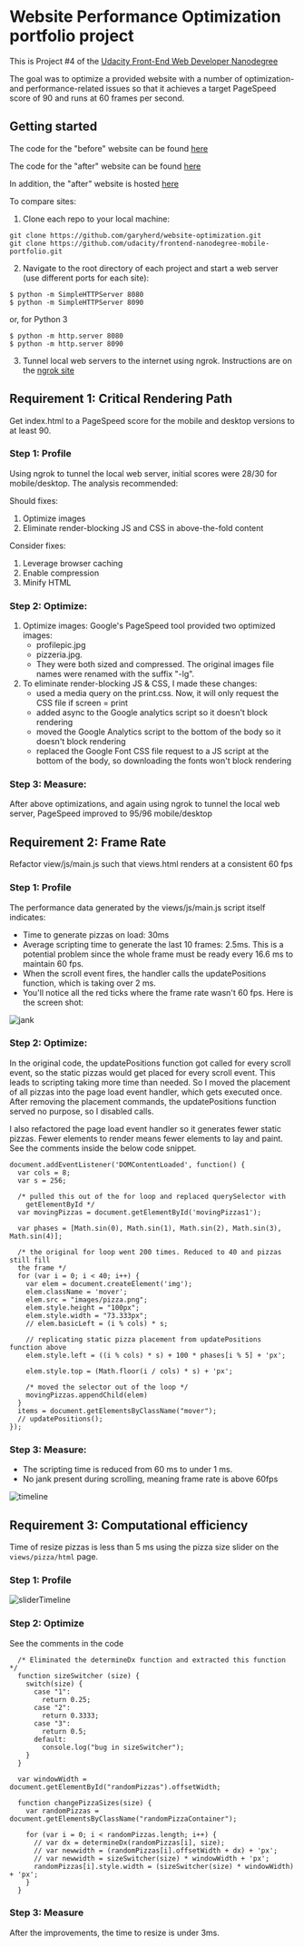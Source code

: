 # Website Performance Optimization portfolio project

This is Project #4 of the [Udacity Front-End Web Developer Nanodegree](https://www.udacity.com/course/front-end-web-developer-nanodegree--nd001)

The goal was to optimize a provided website with a number of optimization- and
performance-related issues so that it achieves a target PageSpeed score of 90
and runs at 60 frames per second.

## Getting started
The code for the "before" website can be found [here](https://github.com/udacity/frontend-nanodegree-mobile-portfolio)

The code for the "after" website can be found [here](https://github.com/garyherd/website-optimization)

In addition, the "after" website is hosted [here](https://garyherd.github.io/website-optimization/)

To compare sites:

1. Clone each repo to your local machine:
```
git clone https://github.com/garyherd/website-optimization.git
git clone https://github.com/udacity/frontend-nanodegree-mobile-portfolio.git
```

2. Navigate to the root directory of each project and start a web server
(use different ports for each site):
```
$ python -m SimpleHTTPServer 8080
$ python -m SimpleHTTPServer 8090
```
or, for Python 3
```
$ python -m http.server 8080
$ python -m http.server 8090
```

3.  Tunnel local web servers to the internet using ngrok. Instructions are on the [ngrok site](https://ngrok.com/docs#expose)


## Requirement 1: Critical Rendering Path
Get index.html to a PageSpeed score for the mobile and desktop versions to at
least 90.

### Step 1: Profile

Using ngrok to tunnel the local web server, initial scores were
28/30 for mobile/desktop. The analysis recommended:

Should fixes:

1. Optimize images
2. Eliminate render-blocking JS and CSS in above-the-fold content

Consider fixes:

1. Leverage browser caching
2. Enable compression
3. Minify HTML

### Step 2: Optimize:

1. Optimize images: Google's PageSpeed tool provided two optimized images:
    * profilepic.jpg
    * pizzeria.jpg.
    * They were both sized and compressed. The original images file names were
    renamed with the suffix  "-lg".
2. To eliminate render-blocking JS & CSS, I made these changes:
    * used a media query on the print.css. Now, it will only request the CSS
    file if screen = print
    * added async to the Google analytics script so it doesn't block rendering
    * moved the Google Analytics script to the bottom of the body so it doesn't
    block rendering
    * replaced the Google Font CSS file request to a JS script at the bottom of
    the body, so downloading the fonts won't block rendering

### Step 3: Measure:
After above optimizations, and again using ngrok to tunnel the local web server,
PageSpeed improved to 95/96 mobile/desktop


## Requirement 2: Frame Rate
Refactor view/js/main.js such that views.html renders at a consistent 60 fps

### Step 1: Profile
The performance data generated by the views/js/main.js script itself indicates:

* Time to generate pizzas on load: 30ms
* Average scripting time to generate the last 10 frames: 2.5ms. This is
a potential problem since the whole frame must be ready every 16.6 ms to maintain
60 fps.
* When the scroll event fires, the handler calls the updatePositions function,
which is taking over 2 ms.
* You'll notice all the red ticks where the frame rate wasn't 60 fps. Here is
the screen shot:

![jank](img/jank.JPG)

### Step 2: Optimize:
In the original code, the updatePositions function got called for every scroll event,
so the static pizzas would get placed for every scroll event. This leads to scripting taking more
time than needed. So I moved the placement of all pizzas into the page load event handler,
which gets executed once. After removing the placement commands, the updatePositions function
served no purpose, so I disabled calls.

I also refactored the page load event handler so it generates fewer static pizzas. Fewer
elements to render means fewer elements to lay and paint. See the comments inside
the below code snippet.

```
document.addEventListener('DOMContentLoaded', function() {
  var cols = 8;
  var s = 256;

  /* pulled this out of the for loop and replaced querySelector with
    getElementById */
  var movingPizzas = document.getElementById('movingPizzas1');

  var phases = [Math.sin(0), Math.sin(1), Math.sin(2), Math.sin(3), Math.sin(4)];

  /* the original for loop went 200 times. Reduced to 40 and pizzas still fill
  the frame */
  for (var i = 0; i < 40; i++) {
    var elem = document.createElement('img');
    elem.className = 'mover';
    elem.src = "images/pizza.png";
    elem.style.height = "100px";
    elem.style.width = "73.333px";
    // elem.basicLeft = (i % cols) * s;

    // replicating static pizza placement from updatePositions function above
    elem.style.left = ((i % cols) * s) + 100 * phases[i % 5] + 'px';

    elem.style.top = (Math.floor(i / cols) * s) + 'px';

    /* moved the selector out of the loop */
    movingPizzas.appendChild(elem)
  }
  items = document.getElementsByClassName("mover");
  // updatePositions();
});
```

### Step 3: Measure:
* The scripting time is reduced from 60 ms to under 1 ms.
* No jank present during scrolling, meaning frame rate is above 60fps

![timeline](img/no-jank.JPG)


## Requirement 3: Computational efficiency
Time of resize pizzas is less than 5 ms using the pizza size slider on the
```views/pizza/html``` page.

### Step 1: Profile
![sliderTimeline](img/sliderTimeline.png)

### Step 2: Optimize
See the comments in the code

```
  /* Eliminated the determineDx function and extracted this function */
  function sizeSwitcher (size) {
    switch(size) {
      case "1":
        return 0.25;
      case "2":
        return 0.3333;
      case "3":
        return 0.5;
      default:
        console.log("bug in sizeSwitcher");
    }
  }

  var windowWidth = document.getElementById("randomPizzas").offsetWidth;

  function changePizzaSizes(size) {
    var randomPizzas = document.getElementsByClassName("randomPizzaContainer");

    for (var i = 0; i < randomPizzas.length; i++) {
      // var dx = determineDx(randomPizzas[i], size);
      // var newwidth = (randomPizzas[i].offsetWidth + dx) + 'px';
      // var newwidth = sizeSwitcher(size) * windowWidth + 'px';
      randomPizzas[i].style.width = (sizeSwitcher(size) * windowWidth) + 'px';
    }
  }
```

### Step 3: Measure
After the improvements, the time to resize is under 3ms.


